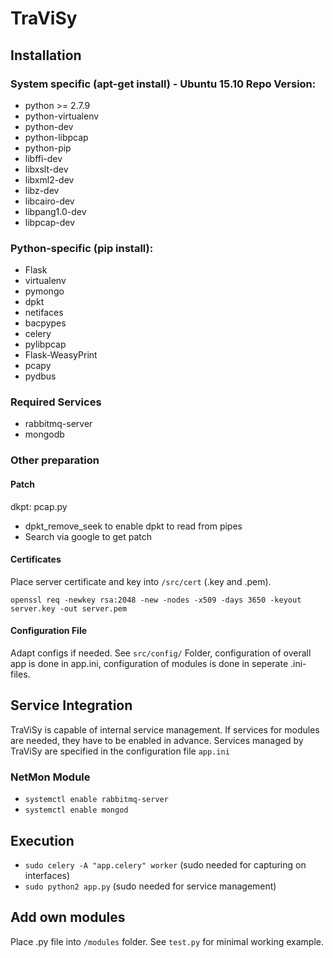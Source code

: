 # TraViSy

## Installation

### System specific (apt-get install) - Ubuntu 15.10 Repo Version:

 * python >= 2.7.9
 * python-virtualenv
 * python-dev
 * python-libpcap
 * python-pip
 * libffi-dev
 * libxslt-dev
 * libxml2-dev
 * libz-dev
 * libcairo-dev
 * libpang1.0-dev
 * libpcap-dev

### Python-specific (pip install):

 * Flask
 * virtualenv
 * pymongo
 * dpkt
 * netifaces
 * bacpypes
 * celery
 * pylibpcap
 * Flask-WeasyPrint
 * pcapy
 * pydbus

### Required Services 

 * rabbitmq-server
 * mongodb


### Other preparation

#### Patch

dkpt: pcap.py
 * dpkt_remove_seek
to enable dpkt to read from pipes
 * Search via google to get patch 

#### Certificates

Place server certificate and key into ```/src/cert``` (.key and .pem).

```openssl req -newkey rsa:2048 -new -nodes -x509 -days 3650 -keyout server.key -out server.pem```

#### Configuration File

Adapt configs if needed.
See ```src/config/``` Folder, configuration of overall app is done in app.ini, configuration of modules is done in seperate .ini-files.

## Service Integration

TraViSy is capable of internal service management.
If services for modules are needed, they have to be enabled in advance.
Services managed by TraViSy are specified in the configuration file ```app.ini```

### NetMon Module

 * ```systemctl enable rabbitmq-server```
 * ```systemctl enable mongod```

## Execution

 * ```sudo celery -A "app.celery" worker``` (sudo needed for capturing on interfaces)
 * ```sudo python2 app.py``` (sudo needed for service management)

## Add own modules

Place .py file into ```/modules``` folder.
See ```test.py``` for minimal working example.


